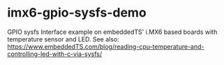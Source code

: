 # imx6-gpio-sysfs-demo
GPIO sysfs Interface example on embeddedTS' i.MX6 based boards with temperature sensor and LED.  See also: https://www.embeddedTS.com/blog/reading-cpu-temperature-and-controlling-led-with-c-via-sysfs/
